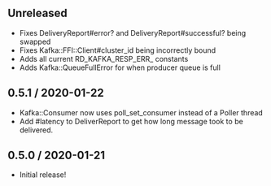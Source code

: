 ## Unreleased

* Fixes DeliveryReport#error? and DeliveryReport#successful? being swapped
* Fixes Kafka::FFI::Client#cluster_id being incorrectly bound
* Adds all current RD_KAFKA_RESP_ERR_ constants
* Adds Kafka::QueueFullError for when producer queue is full

## 0.5.1 / 2020-01-22

* Kafka::Consumer now uses poll_set_consumer instead of a Poller thread
* Add #latency to DeliverReport to get how long message took to be delivered.

## 0.5.0 / 2020-01-21

* Initial release!
